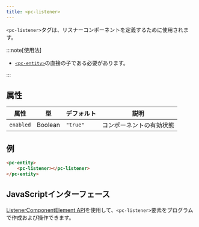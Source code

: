 ```yaml
---
title: <pc-listener>
---
```


`<pc-listener>`タグは、リスナーコンポーネントを定義するために使用されます。

:::note[使用法]

*   [`<pc-entity>`](../pc-entity)の直接の子である必要があります。

:::

## 属性

<div className="attribute-table">

| 属性 | 型 | デフォルト | 説明 |
| --- | --- | --- | --- |
| `enabled` | Boolean | `"true"` | コンポーネントの有効状態 |

</div>

## 例

```html
<pc-entity>
    <pc-listener></pc-listener>
</pc-entity>
```

## JavaScriptインターフェース

[ListenerComponentElement API](https://api.playcanvas.com/web-components/classes/ListenerComponentElement.html)を使用して、`<pc-listener>`要素をプログラムで作成および操作できます。
